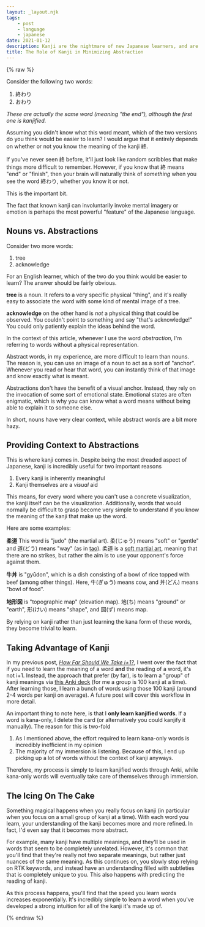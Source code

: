```yaml
---
layout: _layout.njk
tags: 
    - post 
    - language 
    - japanese
date: 2021-01-12
description: Kanji are the nightmare of new Japanese learners, and are the cause of many people quitting Japanese study altogether. However, I think Kanji is the most powerful feature of the language that should be embraced and loved.
title: The Role of Kanji in Minimizing Abstraction
---
```


{% raw %}

Consider the following two words:

1. 終わり
2. おわり

*These are actually the same word (meaning "the end"), although the first one is kanjified.*

Assuming you didn't know what this word meant, which of the two versions do you think would be easier to learn? I would argue that it entirely depends on whether or not you know the meaning of the kanji 終.

If you've never seen 終 before, it'll just look like random scribbles that make things more difficult to remember. However, if you know that 終 means "end" or "finish", then your brain will naturally think of *something* when you see the word 終わり,  whether you know it or not.

This is the important bit.

The fact that known kanji can involuntarily invoke mental imagery or emotion is perhaps the most powerful "feature" of the Japanese language.

## Nouns vs. Abstractions

Consider two more words:

1. tree
2. acknowledge

For an English learner, which of the two do you think would be easier to learn? The answer should be fairly obvious.

**tree** is a noun. It refers to a very specific physical "thing", and it's really easy to associate the word with some kind of mental image of a tree.

**acknowledge** on the other hand is *not* a physical thing that could be observed. You couldn't point to something and say "that's acknowledge!" You could only patiently explain the ideas behind the word.

In the context of this article, whenever I use the word *abstraction*, I'm referring to words without a physical representation.

Abstract words, in my experience, are more difficult to learn than nouns. The reason is, you can use an image of a noun to act as a sort of "anchor". Whenever you read or hear that word, you can instantly think of that image and know exactly what is meant.

Abstractions don't have the benefit of a visual anchor. Instead, they rely on the invocation of some sort of emotional state. Emotional states are  often enigmatic, which is why you can know what a word means without being able to explain it to someone else.

In short, nouns have very clear context, while abstract words are a bit more hazy.

## Providing Context to Abstractions

This is where kanji comes in. Despite being the most dreaded aspect of Japanese, kanji is incredibly useful for two important reasons

1. Every kanji is inherently meaningful
2. Kanji themselves are a *visual* aid

This means, for every word where you can't use a concrete visualization, the kanji itself can be the visualization. Additionally, words that would normally be difficult to grasp become very simple to understand if you know the meaning of the kanji that make up the word.

Here are some examples:

**柔道** This word is "judo" (the martial art). 柔(じゅう) means "soft" or "gentle" and 道(どう) means "way" (as in [tao](https://en.wikipedia.org/wiki/Tao)). 柔道 is a [soft martial art](https://en.wikipedia.org/wiki/Hard_and_soft_techniques), meaning that there are no strikes, but rather the aim is to use your opponent's force against them.

**牛丼** is "gyūdon", which is a dish consisting of a bowl of rice topped with beef (among other things). Here, 牛(ぎゅう) means cow, and 丼(どん) means "bowl of food".

**地形図** is "topographic map" (elevation map). 地(ち) means "ground" or "earth", 形(けい) means "shape", and 図(ず) means map.

By relying on kanji rather than just learning the kana form of these words, they become trivial to learn.

## Taking Advantage of Kanji

In my previous post, *[How Far Should We Take i+1?](/20201125.html)*, I went over the fact that if you need to learn the meaning of a word **and** the reading of a word, it's not i+1. Instead, the approach that prefer (by far), is to learn a "group" of kanji meanings via [this Anki deck](https://ankiweb.net/shared/info/1558868613) (for me a group is 100 kanji at a time). After learning those, I learn a bunch of words using those 100 kanji (around 2-4 words per kanji on average). A future post will cover this workflow in more detail.

An important thing to note here, is that I **only learn kanjified words**. If a word is kana-only, I delete the card (or alternatively you could kanjify it manually). The reason for this is two-fold

1. As I mentioned above, the effort required to learn kana-only words is incredibly inefficient in my opinion
2. The majority of my immersion is listening. Because of this, I end up picking up a lot of words without the context of kanji anyways.

Therefore, my process is simply to learn kanjified words through Anki, while kana-only words will eventually take care of themselves through immersion.

## The Icing On The Cake

Something magical happens when you really focus on kanji (in particular when you focus on a small group of kanji at a time). With each word you learn, your understanding of the kanji becomes more and more refined. In fact, I'd even say that it becomes more abstract.

For example, many kanji have multiple meanings, and they'll be used in words that seem to be completely unrelated. However, it's common that you'll find that they're really not two separate meanings, but rather just nuances of the same meaning. As this continues on, you slowly stop relying on RTK keywords, and instead have an understanding filled with subtleties that is completely unique to you. This also happens with predicting the reading of kanji.

As this process happens, you'll find that the speed you learn words increases exponentially. It's incredibly simple to learn a word when you've developed a strong intuition for all of the kanji it's made up of.

{% endraw %}
